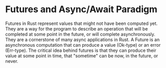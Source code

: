 # Futures and Async/Await Paradigm

Futures in Rust represent values that might not have been computed yet. They are a way for the program to describe an operation that will be completed at some point in the future, or will complete asynchronously. They are a cornerstone of many async applications in Rust. A Future is an asynchronous computation that can produce a value (Ok-type) or an error (Err-type). The critical idea behind futures is that they can produce their value at some point in time, that "sometime" can be now, in the future, or never.
